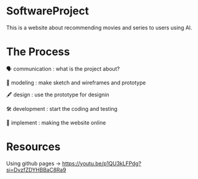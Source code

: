 # SoftwareProject
This is a website about recommending movies and series to users using AI.

# The Process
🗣️ communication : what is the project about?

🔴 modeling : make sketch and wireframes and prototype

🖋️ design : use the prototype for designin

🛠️ development : start the coding and testing

🦾 implement : making the website online

# Resources

Using github pages → https://youtu.be/p1QU3kLFPdg?si=DvzfZDYHBBaC8Ra9
